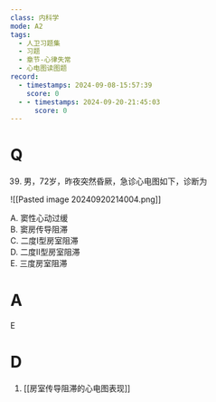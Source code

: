 ```yaml
---
class: 内科学
mode: A2
tags:
  - 人卫习题集
  - 习题
  - 章节-心律失常
  - 心电图读图题
record:
  - timestamps: 2024-09-08-15:57:39
    score: 0
  - - timestamps: 2024-09-20-21:45:03
      score: 0
---
```


# Q
39. 男，72岁，昨夜突然昏厥，急诊心电图如下，诊断为  

![[Pasted image 20240920214004.png]]

A. 窦性心动过缓  
B. 窦房传导阻滞  
C. 二度I型房室阻滞  
D. 二度II型房室阻滞  
E. 三度房室阻滞  
# A
E
# D
1. [[房室传导阻滞的心电图表现]]